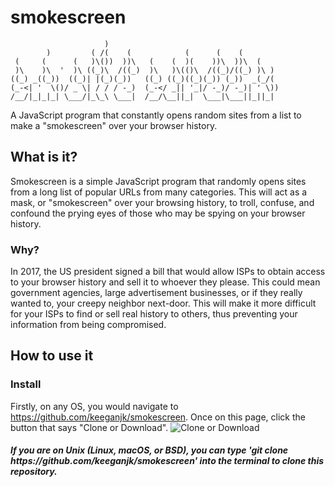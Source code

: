 # smokescreen
~~~                                      
                     )                                       
        )         ( /(    (            (      (    (         
 (     (      (   )\())  ))\   (    (  )(    ))\  ))\  (     
 )\    )\  '  )\ ((_)\  /((_)  )\   )\(()\  /((_)/((_) )\ )  
((_) _((_))  ((_)| |(_)(_))   ((_) ((_)((_)(_)) (_))  _(_/(  
(_-<| '  \()/ _ \| / / / -_)  (_-</ _|| '_|/ -_)/ -_)| ' \)) 
/__/|_|_|_| \___/|_\_\ \___|  /__/\__||_|  \___|\___||_||_|  
~~~

A JavaScript program that constantly opens random sites from a list to make a "smokescreen" over your browser history.

## What is it?
Smokescreen is a simple JavaScript program that randomly opens sites from a long list of popular URLs from many categories. This will act as a mask, or "smokescreen" over your browsing history, to troll, confuse, and confound the prying eyes of those who may be spying on your browser history.
### Why?
In 2017, the US president signed a bill that would allow ISPs to obtain access to your browser history and sell it to whoever they please. This could mean government agencies, large advertisement businesses, or if they really wanted to, your creepy neighbor next-door. This will make it more difficult for your ISPs to find or sell real history to others, thus preventing your information from being compromised.
## How to use it
### Install
Firstly, on any OS, you would navigate to https://github.com/keeganjk/smokescreen. Once on this page, click the button that says "Clone or Download".
![Clone or Download]("http://imgur.com/iEzDryi")
<h5>If you are on Unix (Linux, macOS, or BSD), you can type 'git clone https://github.com/keeganjk/smokescreen' into the terminal to clone this repository.</h5>
